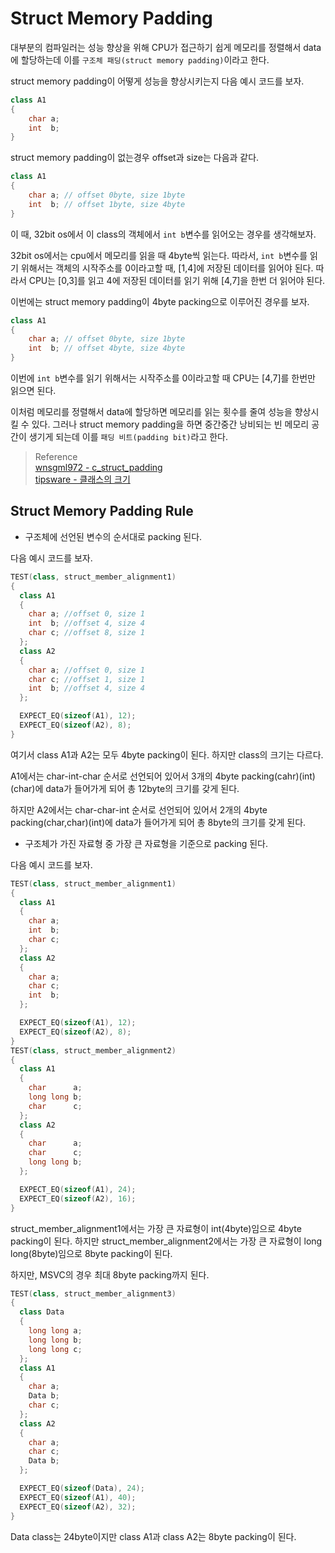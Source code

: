 # Struct Memory Padding
대부분의 컴파일러는 성능 향상을 위해 CPU가 접근하기 쉽게 메모리를 정렬해서 data에  할당하는데 이를 `구조체 패딩(struct memory padding)`이라고 한다.

struct memory padding이 어떻게 성능을 향상시키는지 다음 예시 코드를 보자.
```cpp
class A1
{
    char a;
    int  b;
}
```

struct memory padding이 없는경우 offset과 size는 다음과 같다.
```cpp
class A1
{
    char a; // offset 0byte, size 1byte
    int  b; // offset 1byte, size 4byte
}
```

이 때, 32bit os에서 이 class의 객체에서 `int b`변수를 읽어오는 경우를 생각해보자.

32bit os에서는 cpu에서 메모리를 읽을 때 4byte씩 읽는다. 따라서, `int b`변수를 읽기 위해서는 객체의 시작주소를 0이라고할 때, [1,4]에 저장된 데이터를 읽어야 된다. 따라서 CPU는 [0,3]를 읽고 4에 저장된 데이터를 읽기 위해 [4,7]을 한번 더 읽어야 된다.

이번에는 struct memory padding이 4byte packing으로 이루어진 경우를 보자.
```cpp
class A1
{
    char a; // offset 0byte, size 1byte
    int  b; // offset 4byte, size 4byte 
}
```

이번에 `int b`변수를 읽기 위해서는 시작주소를 0이라고할 때 CPU는 [4,7]를 한번만 읽으면 된다. 

이처럼 메모리를 정렬해서 data에 할당하면 메모리를 읽는 횟수를 줄여 성능을 향상시킬 수 있다. 그러나 struct memory padding을 하면 중간중간 낭비되는 빈 메모리 공간이 생기게 되는데 이를 `패딩 비트(padding bit)`라고 한다.

> Reference  
> [wnsgml972 - c_struct_padding](https://wnsgml972.github.io/c/2019/11/21/c_struct_padding/)  
> [tipsware - 클래스의 크기](https://blog.naver.com/tipsware/221090063784)  


## Struct Memory Padding Rule
* 구조체에 선언된 변수의 순서대로 packing 된다.

다음 예시 코드를 보자.
```cpp
TEST(class, struct_member_alignment1)
{
  class A1
  {
    char a; //offset 0, size 1
    int  b; //offset 4, size 4
    char c; //offset 8, size 1
  };
  class A2
  {
    char a; //offset 0, size 1
    char c; //offset 1, size 1
    int  b; //offset 4, size 4
  };

  EXPECT_EQ(sizeof(A1), 12);
  EXPECT_EQ(sizeof(A2), 8);
}
```

여기서 class A1과 A2는 모두 4byte packing이 된다. 하지만 class의 크기는 다르다.

A1에서는 char-int-char 순서로 선언되어 있어서 3개의 4byte packing(cahr)(int)(char)에 data가 들어가게 되어 총 12byte의 크기를 갖게 된다.

하지만 A2에서는 char-char-int 순서로 선언되어 있어서 2개의 4byte packing(char,char)(int)에 data가 들어가게 되어 총 8byte의 크기를 갖게 된다.


* 구조체가 가진 자료형 중 가장 큰 자료형을 기준으로 packing 된다.

다음 예시 코드를 보자.
```cpp
TEST(class, struct_member_alignment1)
{
  class A1
  {
    char a;
    int  b;
    char c;
  };
  class A2
  {
    char a;
    char c;
    int  b;
  };

  EXPECT_EQ(sizeof(A1), 12);
  EXPECT_EQ(sizeof(A2), 8);
}
TEST(class, struct_member_alignment2)
{
  class A1
  {
    char      a;
    long long b;
    char      c;
  };
  class A2
  {
    char      a;
    char      c;
    long long b;
  };

  EXPECT_EQ(sizeof(A1), 24);
  EXPECT_EQ(sizeof(A2), 16);
}
```
struct_member_alignment1에서는 가장 큰 자료형이 int(4byte)임으로 4byte packing이 된다. 하지만 struct_member_alignment2에서는 가장 큰 자료형이 long long(8byte)임으로 8byte packing이 된다.

하지만, MSVC의 경우 최대 8byte packing까지 된다.

```cpp
TEST(class, struct_member_alignment3)
{
  class Data
  {
    long long a;
    long long b;
    long long c;
  };
  class A1
  {
    char a;
    Data b;
    char c;
  };
  class A2
  {
    char a;
    char c;
    Data b;
  };

  EXPECT_EQ(sizeof(Data), 24);
  EXPECT_EQ(sizeof(A1), 40);
  EXPECT_EQ(sizeof(A2), 32);
}
```

Data class는 24byte이지만 class A1과 class A2는 8byte packing이 된다.